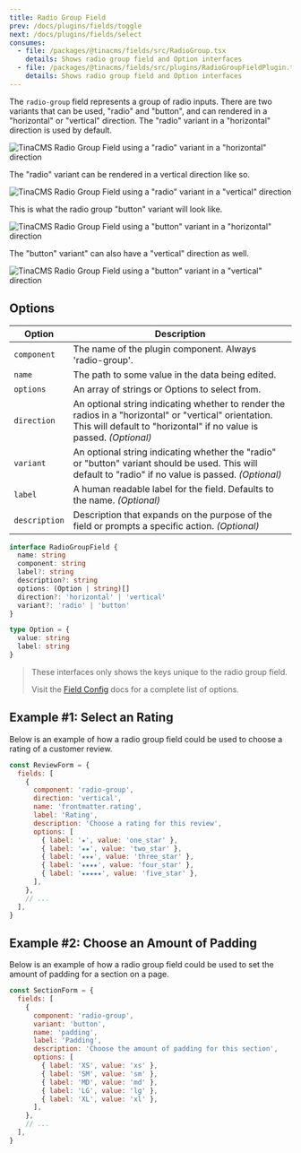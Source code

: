 ```yaml
---
title: Radio Group Field
prev: /docs/plugins/fields/toggle
next: /docs/plugins/fields/select
consumes:
  - file: /packages/@tinacms/fields/src/RadioGroup.tsx
    details: Shows radio group field and Option interfaces
  - file: /packages/@tinacms/fields/src/plugins/RadioGroupFieldPlugin.tsx
    details: Shows radio group field and Option interfaces
---
```


The `radio-group` field represents a group of radio inputs. There are two variants that can be used, "radio" and "button", and can rendered in a "horizontal" or "vertical" direction. The "radio" variant in a "horizontal" direction is used by default.

![TinaCMS Radio Group Field using a "radio" variant in a "horizontal" direction](/img/fields/radio-group-field-horizontal-radio.gif)

The "radio" variant can be rendered in a vertical direction like so.

![TinaCMS Radio Group Field using a "radio" variant in a "vertical" direction](/img/fields/radio-group-field-vertical-radio.gif)

This is what the radio group "button" variant will look like.

![TinaCMS Radio Group Field using a "button" variant in a "horizontal" direction](/img/fields/radio-group-field-horizontal-button.png)

The "button" variant" can also have a "vertical" direction as well.

![TinaCMS Radio Group Field using a "button" variant in a "vertical" direction](/img/fields/radio-group-field-vertical-button.png)

## Options

| Option        | Description                                                                                                                                                                   |
| ------------- | ----------------------------------------------------------------------------------------------------------------------------------------------------------------------------- |
| `component`   | The name of the plugin component. Always 'radio-group'.                                                                                                                       |
| `name`        | The path to some value in the data being edited.                                                                                                                              |
| `options`     | An array of strings or Options to select from.                                                                                                                                |
| `direction`   | An optional string indicating whether to render the radios in a "horizontal" or "vertical" orientation. This will default to "horizontal" if no value is passed. _(Optional)_ |
| `variant`     | An optional string indicating whether the "radio" or "button" variant should be used. This will default to "radio" if no value is passed. _(Optional)_                        |
| `label`       | A human readable label for the field. Defaults to the name. _(Optional)_                                                                                                      |
| `description` | Description that expands on the purpose of the field or prompts a specific action. _(Optional)_                                                                               |

```typescript
interface RadioGroupField {
  name: string
  component: string
  label?: string
  description?: string
  options: (Option | string)[]
  direction?: 'horizontal' | 'vertical'
  variant?: 'radio' | 'button'
}

type Option = {
  value: string
  label: string
}
```

> These interfaces only shows the keys unique to the radio group field.
>
> Visit the [Field Config](/docs/plugins/fields) docs for a complete list of options.

## Example #1: Select an Rating

Below is an example of how a radio group field could be used to choose a rating of a customer review.

```javascript
const ReviewForm = {
  fields: [
    {
      component: 'radio-group',
      direction: 'vertical',
      name: 'frontmatter.rating',
      label: 'Rating',
      description: 'Choose a rating for this review',
      options: [
        { label: '★', value: 'one_star' },
        { label: '★★', value: 'two_star' },
        { label: '★★★', value: 'three_star' },
        { label: '★★★★', value: 'four_star' },
        { label: '★★★★★', value: 'five_star' },
      ],
    },
    // ...
  ],
}
```

## Example #2: Choose an Amount of Padding

Below is an example of how a radio group field could be used to set the amount of padding for a section on a page.

```javascript
const SectionForm = {
  fields: [
    {
      component: 'radio-group',
      variant: 'button',
      name: 'padding',
      label: 'Padding',
      description: 'Choose the amount of padding for this section',
      options: [
        { label: 'XS', value: 'xs' },
        { label: 'SM', value: 'sm' },
        { label: 'MD', value: 'md' },
        { label: 'LG', value: 'lg' },
        { label: 'XL', value: 'xl' },
      ],
    },
    // ...
  ],
}
```
